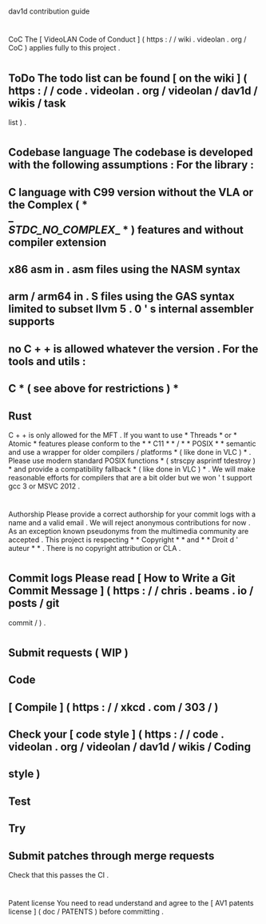 #
dav1d
contribution
guide
#
#
CoC
The
[
VideoLAN
Code
of
Conduct
]
(
https
:
/
/
wiki
.
videolan
.
org
/
CoC
)
applies
fully
to
this
project
.
#
#
ToDo
The
todo
list
can
be
found
[
on
the
wiki
]
(
https
:
/
/
code
.
videolan
.
org
/
videolan
/
dav1d
/
wikis
/
task
-
list
)
.
#
#
Codebase
language
The
codebase
is
developed
with
the
following
assumptions
:
For
the
library
:
-
C
language
with
C99
version
without
the
VLA
or
the
Complex
(
*
\
_
\
_STDC_NO_COMPLEX__
*
)
features
and
without
compiler
extension
-
x86
asm
in
.
asm
files
using
the
NASM
syntax
-
arm
/
arm64
in
.
S
files
using
the
GAS
syntax
limited
to
subset
llvm
5
.
0
'
s
internal
assembler
supports
-
no
C
+
+
is
allowed
whatever
the
version
.
For
the
tools
and
utils
:
-
C
*
(
see
above
for
restrictions
)
*
-
Rust
-
C
+
+
is
only
allowed
for
the
MFT
.
If
you
want
to
use
*
Threads
*
or
*
Atomic
*
features
please
conform
to
the
*
*
C11
*
*
/
*
*
POSIX
*
*
semantic
and
use
a
wrapper
for
older
compilers
/
platforms
*
(
like
done
in
VLC
)
*
.
Please
use
modern
standard
POSIX
functions
*
(
strscpy
asprintf
tdestroy
)
*
and
provide
a
compatibility
fallback
*
(
like
done
in
VLC
)
*
.
We
will
make
reasonable
efforts
for
compilers
that
are
a
bit
older
but
we
won
'
t
support
gcc
3
or
MSVC
2012
.
#
#
Authorship
Please
provide
a
correct
authorship
for
your
commit
logs
with
a
name
and
a
valid
email
.
We
will
reject
anonymous
contributions
for
now
.
As
an
exception
known
pseudonyms
from
the
multimedia
community
are
accepted
.
This
project
is
respecting
*
*
Copyright
*
*
and
*
*
Droit
d
'
auteur
*
*
.
There
is
no
copyright
attribution
or
CLA
.
#
#
Commit
logs
Please
read
[
How
to
Write
a
Git
Commit
Message
]
(
https
:
/
/
chris
.
beams
.
io
/
posts
/
git
-
commit
/
)
.
#
#
Submit
requests
(
WIP
)
-
Code
-
[
Compile
]
(
https
:
/
/
xkcd
.
com
/
303
/
)
-
Check
your
[
code
style
]
(
https
:
/
/
code
.
videolan
.
org
/
videolan
/
dav1d
/
wikis
/
Coding
-
style
)
-
Test
-
Try
-
Submit
patches
through
merge
requests
-
Check
that
this
passes
the
CI
.
#
#
Patent
license
You
need
to
read
understand
and
agree
to
the
[
AV1
patents
license
]
(
doc
/
PATENTS
)
before
committing
.
